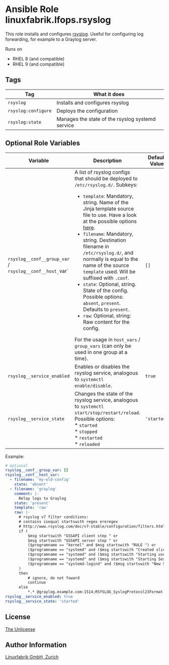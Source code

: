 # Ansible Role linuxfabrik.lfops.rsyslog

This role installs and configures [rsyslog](https://www.rsyslog.com/). Useful for configuring log forwarding, for example to a Graylog server.

Runs on

* RHEL 8 (and compatible)
* RHEL 9 (and compatible)


## Tags

| Tag                 | What it does                                     |
| ---                 | ------------                                     |
| `rsyslog`           | Installs and configures rsyslog                  |
| `rsyslog:configure` | Deploys the configuration                        |
| `rsyslog:state`     | Manages the state of the rsyslog systemd service |


## Optional Role Variables

| Variable | Description | Default Value |
| -------- | ----------- | ------------- |
| `rsyslog__conf__group_var` /<br> `rsyslog__conf__host_`var` | A list of rsyslog configs that should be deployed to `/etc/rsyslog.d/`. Subkeys:<ul><li>`template`: Mandatory, string. Name of the Jinja template source file to use. Have a look at the possible options [here](https://github.com/Linuxfabrik/lfops/tree/main/roles/rsyslog/templates/etc/rsyslog.d/).</li> <li>`filename`: Mandatory, string. Destination filename in `/etc/rsyslog.d/`, and normally is equal to the name of the source `template` used. Will be suffixed with `.conf`.</li> <li>`state`: Optional, string. State of the config. Possible options: `absent`, `present`. Defaults to `present`.</li> <li>`raw`: Optional, string: Raw content for the config.</li></ul> For the usage in `host_vars` / `group_vars` (can only be used in one group at a time). | `[]` |
| `rsyslog__service_enabled` | Enables or disables the rsyslog service, analogous to `systemctl enable/disable`. | `true` |
| `rsyslog__service_state` | Changes the state of the rsyslog service, analogous to `systemctl start/stop/restart/reload`. Possible options:<br> * `started`<br> * `stopped`<br> * `restarted`<br> * `reloaded` | `'started'` |

Example:
```yaml
# optional
rsyslog__conf__group_var: []
rsyslog__conf__host_var:
  - filename: 'my-old-config'
    state: 'absent'
  - filename: 'graylog'
    comment: |-
      Relay logs to Graylog
    state: 'present'
    template: 'raw'
    raw: |-
      # rsyslog v7 filter conditions:
      # contains isequal startswith regex ereregex
      # http://www.rsyslog.com/doc/v7-stable/configuration/filters.html
      if (
          $msg startswith "GSSAPI client step " or
          $msg startswith "GSSAPI server step " or
          ($programname == "kernel" and $msg startswith "RULE ") or
          ($programname == "systemd" and ($msg startswith "Created slice " or $msg startswith "Removed slice ")) or
          ($programname == "systemd" and ($msg startswith "Starting user-" or $msg startswith "Stopping user-")) or
          ($programname == "systemd" and ($msg startswith "Starting Session " or $msg startswith "Started Session ")) or
          ($programname == "systemd-logind" and ($msg startswith "New Session " or $msg startswith "Removed Session "))
      )
      then
          # ignore, do not foward
          continue
      else
          *.* @graylog.example.com:1514;RSYSLOG_SyslogProtocol23Format
rsyslog__service_enabled: true
rsyslog__service_state: 'started'
```


## License

[The Unlicense](https://unlicense.org/)


## Author Information

[Linuxfabrik GmbH, Zurich](https://www.linuxfabrik.ch)
